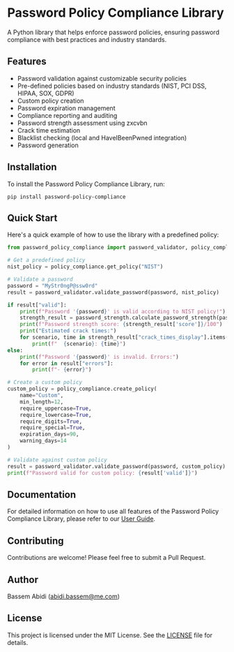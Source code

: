 # Password Policy Compliance Library

A Python library that helps enforce password policies, ensuring password compliance with best practices and industry standards.

## Features

- Password validation against customizable security policies
- Pre-defined policies based on industry standards (NIST, PCI DSS, HIPAA, SOX, GDPR)
- Custom policy creation
- Password expiration management
- Compliance reporting and auditing
- Password strength assessment using zxcvbn
- Crack time estimation
- Blacklist checking (local and HaveIBeenPwned integration)
- Password generation

## Installation

To install the Password Policy Compliance Library, run:

```
pip install password-policy-compliance
```

## Quick Start

Here's a quick example of how to use the library with a predefined policy:

```python
from password_policy_compliance import password_validator, policy_compliance, password_strength

# Get a predefined policy
nist_policy = policy_compliance.get_policy("NIST")

# Validate a password
password = "MyStr0ngP@ssw0rd"
result = password_validator.validate_password(password, nist_policy)

if result["valid"]:
    print(f"Password '{password}' is valid according to NIST policy!")
    strength_result = password_strength.calculate_password_strength(password)
    print(f"Password strength score: {strength_result['score']}/100")
    print("Estimated crack times:")
    for scenario, time in strength_result["crack_times_display"].items():
        print(f"  {scenario}: {time}")
else:
    print(f"Password '{password}' is invalid. Errors:")
    for error in result["errors"]:
        print(f"- {error}")

# Create a custom policy
custom_policy = policy_compliance.create_policy(
    name="Custom",
    min_length=12,
    require_uppercase=True,
    require_lowercase=True,
    require_digits=True,
    require_special=True,
    expiration_days=90,
    warning_days=14
)

# Validate against custom policy
result = password_validator.validate_password(password, custom_policy)
print(f"Password valid for custom policy: {result['valid']}")
```

## Documentation

For detailed information on how to use all features of the Password Policy Compliance Library, please refer to our [User Guide](USER_GUIDE.md).

## Contributing

Contributions are welcome! Please feel free to submit a Pull Request.

## Author

Bassem Abidi (abidi.bassem@me.com)

## License

This project is licensed under the MIT License. See the [LICENSE](LICENSE) file for details.
